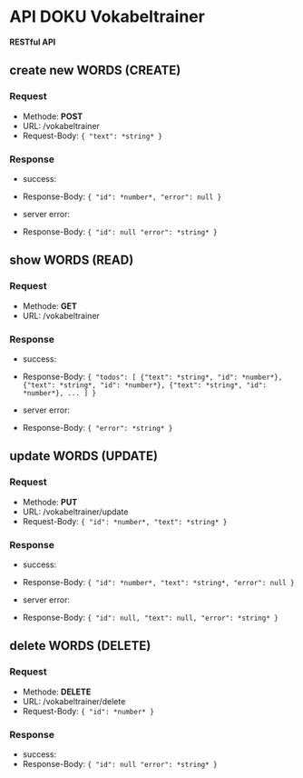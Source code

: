 # API DOKU Vokabeltrainer
**RESTful API**

## create new WORDS (CREATE)

### Request
- Methode:        **POST**
- URL:            /vokabeltrainer
- Request-Body:   ```{
                    "text": *string*
                }```

### Response
- success:
- Response-Body:  ```{
                    "id": *number*,
                    "error": null
                }```

- server error:
- Response-Body:  ```{
                    "id": null
                    "error": *string*
                }```


## show WORDS (READ)

### Request
- Methode:        **GET**
- URL:            /vokabeltrainer

### Response
- success:
- Response-Body:  ```{
                    "todos": [
                        {"text": *string*, "id": *number*},
                        {"text": *string*, "id": *number*},
                        {"text": *string*, "id": *number*},
                        ...
                    ]
                }```

- server error:
- Response-Body:  ```{
                    "error": *string*
                }```


## update WORDS (UPDATE)

### Request
- Methode:        **PUT**
- URL:            /vokabeltrainer/update
- Request-Body:   ```{
                    "id": *number*,
                    "text": *string*
                }```

### Response
- success:
- Response-Body:  ```{
                    "id": *number*,
                    "text": *string*,
                    "error": null
                }```

- server error:
- Response-Body:  ```{
                    "id": null,
                    "text": null,
                    "error": *string*
                }```


## delete WORDS (DELETE)

### Request
- Methode:        **DELETE**
- URL:            /vokabeltrainer/delete
- Request-Body:   ```{
                    "id": *number*
                }```

### Response
- success:
- Response-Body:  ```{
                    "id": null
                    "error": *string*
                }```